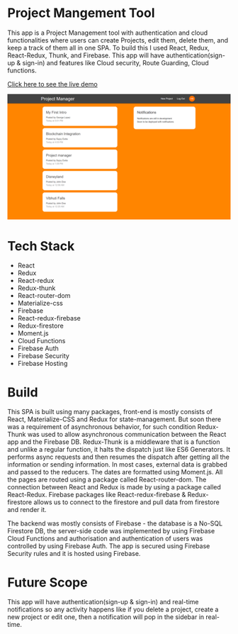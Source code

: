 # Project Mangement Tool

This app is a Project Management tool with authentication and cloud functionalities where users can create Projects, edit them, delete them, and keep a track of them all in one SPA. To build this I used React, Redux, React-Redux, Thunk, and Firebase.
This app will have authentication(sign-up & sign-in) and features like Cloud security, Route Guarding, Cloud functions.

[Click here to see the live demo](https://project-manager-7accb.web.app/)

<img src="./project-manager.png" alt="the screenshot of the app large screen"/>


# Tech Stack
* React
* Redux
* React-redux
* Redux-thunk
* React-router-dom
* Materialize-css
* Firebase
* React-redux-firebase
* Redux-firestore
* Moment.js
* Cloud Functions
* Firebase Auth
* Firebase Security
* Firebase Hosting

# Build
This SPA is built using many packages, front-end is mostly consists of React, Materialize-CSS and Redux for state-management. But soon there was a requirement of asynchronous behavior, for such condition Redux-Thunk was used to allow asynchronous communication between the React app and the Firebase DB. Redux-Thunk is a middleware that is a function and unlike a regular function, it halts the dispatch just like ES6 Generators. It performs async requests and then resumes the dispatch after getting all the information or sending information. In most cases, external data is grabbed and passed to the reducers. The dates are formatted using Moment.js.
All the pages are routed using a package called React-router-dom. The connection between React and Redux is made by using a package called React-Redux. 
Firebase packages like React-redux-firebase & Redux-firestore allows us to connect to the firestore and pull data from firestore and render it.

The backend was mostly consists of Firebase - the database is a No-SQL Firestore DB, the server-side code was implemented by using Firebase Cloud Functions and authorisation and authentication of users was controlled by using Firebase Auth.
The app is secured using Firebase Security rules and it is hosted using Firebase.

# Future Scope
This app will have authentication(sign-up & sign-in) and real-time notifications so any activity happens like if you delete a project, create a new project or edit one, then a  notification will pop in the sidebar in real-time.
